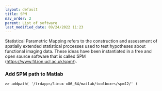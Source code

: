 ```yaml
---
layout: default
title: SPM
nav_order: 2
parent: List of software
last_modified_date: 09/24/2022 11:23
---
```

Statistical Parametric Mapping refers to the construction and assessment
of spatially extended statistical processes used to test hypotheses
about functional imaging data. These ideas have been instantiated in a
free and open source software that is called SPM
(https://www.fil.ion.ucl.ac.uk/spm/).

### Add SPM path to Matlab

`>> addpath( '/trdapps/linux-x86_64/matlab/toolboxes/spm12/' )`